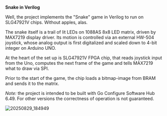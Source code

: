 **Snake in Verilog**

Well, the project implements the "Snake" game in Verilog to run on SLG47921V chips. Without apples, alas.

The snake itself is a trail of lit LEDs on 1088AS 8x8 LED matrix, driven by MAX7219 display driver. 
Its motion is controlled via an external HW-504 joystick, whose analog output is first digitalized and scaled down to 4-bit integer on Arduino UNO.

At the heart of the set up is SLG47921V FPGA chip, that reads joystick input from the Uno, computes the next frame of the game and tells MAX7219 what to draw via SPI. 

Prior to the start of the game, the chip loads a bitmap-image from BRAM and sends it to the matrix.

*Note:* the project is intended to be built with Go Configure Software Hub 6.49. For other versions the correctness of operation is not guaranteed.

![20250829_184949](https://github.com/user-attachments/assets/d59582f3-8657-4f3d-8ad6-d9b4ab80c880)
